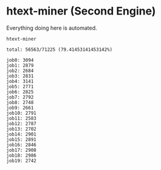 # htext-miner (Second Engine)

Everything doing here is automated.

```
htext-miner

total: 56563/71225 (79.41453141453142%)

job0: 3094
job1: 2879
job2: 2684
job3: 2831
job4: 3141
job5: 2771
job6: 2825
job7: 2792
job8: 2748
job9: 2661
job10: 2791
job11: 2583
job12: 2787
job13: 2702
job14: 2901
job15: 2891
job16: 2846
job17: 2908
job18: 2986
job19: 2742
```